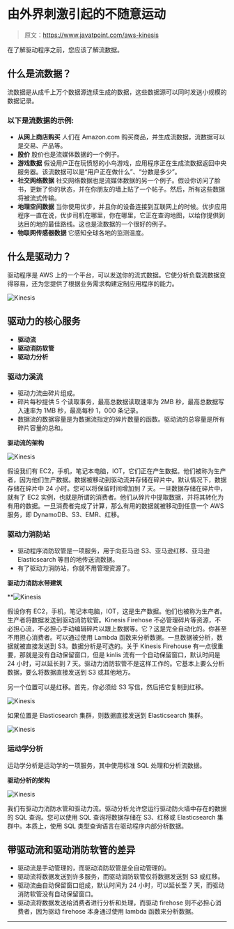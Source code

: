 # 由外界刺激引起的不随意运动

> 原文：<https://www.javatpoint.com/aws-kinesis>

在了解驱动程序之前，您应该了解流数据。

## 什么是流数据？

流数据是从成千上万个数据源连续生成的数据，这些数据源可以同时发送小规模的数据记录。

### 以下是流数据的示例:

*   **从网上商店购买**
    人们在 Amazon.com 购买商品，并生成流数据，流数据可以是交易、产品等。
*   **股价**
    股价也是流媒体数据的一个例子。
*   **游戏数据**
    假设用户正在玩愤怒的小鸟游戏，应用程序正在生成流数据返回中央服务器。该流数据可以是“用户正在做什么”、“分数是多少”。
*   **社交网络数据**
    社交网络数据也是流媒体数据的另一个例子。假设你访问了脸书，更新了你的状态，并在你朋友的墙上贴了一个帖子。然后，所有这些数据将被流式传输。
*   **地理空间数据**
    当你使用优步，并且你的设备连接到互联网上的时候。优步应用程序一直在说，优步司机在哪里，你在哪里，它正在查询地图，以给你提供到达目的地的最佳路线。这也是流数据的一个很好的例子。
*   **物联网传感器数据**
    它感知全球各地的监测温度。

## 什么是驱动力？

驱动程序是 AWS 上的一个平台，可以发送你的流式数据。它使分析负载流数据变得容易，还为您提供了根据业务需求构建定制应用程序的能力。

![Kinesis](img/e692c43cf079e8f8059a90053cc2412f.png)

## 驱动力的核心服务

*   **驱动流**
*   **驱动消防软管**
*   **驱动力分析**

### 驱动力溪流

*   驱动力流由碎片组成。
*   碎片每秒提供 5 个读取事务，最高总数据读取速率为 2MB 秒，最高总数据写入速率为 1MB 秒，最高每秒 1，000 条记录。
*   数据流的数据容量是为数据流指定的碎片数量的函数。驱动流的总容量是所有碎片容量的总和。

**驱动流的架构**

![Kinesis](img/e9a87496b596778163ee861abaf5c0a8.png)

假设我们有 EC2，手机，笔记本电脑，IOT，它们正在产生数据。他们被称为生产者，因为他们生产数据。数据被移动到驱动流并存储在碎片中。默认情况下，数据存储在碎片中 24 小时。您可以将保留时间增加到 7 天。一旦数据存储在碎片中，就有了 EC2 实例，也就是所谓的消费者。他们从碎片中提取数据，并将其转化为有用的数据。一旦消费者完成了计算，那么有用的数据就被移动到任意一个 AWS 服务，即 DynamoDB、S3、EMR、红移。

### 驱动力消防站

*   驱动程序消防软管是一项服务，用于向亚马逊 S3、亚马逊红移、亚马逊 Elasticsearch 等目的地传送流数据。
*   有了驱动力消防站，你就不用管理资源了。

**驱动力消防水带建筑**

**![Kinesis](img/4726aa67e70cf825f46f59906b139ab5.png)

假设你有 EC2，手机，笔记本电脑，IOT，这是生产数据。他们也被称为生产者。生产者将数据发送到驱动消防软管。Kinesis Firehose 不必管理碎片等资源，不必担心流，不必担心手动编辑碎片以跟上数据等。它？这是完全自动化的。你甚至不用担心消费者。可以通过使用 Lambda 函数来分析数据。一旦数据被分析，数据就被直接发送到 S3。数据分析是可选的。关于 Kinesis Firehouse 有一点很重要，那就是没有自动保留窗口，但是 kinlis 流有一个自动保留窗口，默认时间是 24 小时，可以延长到 7 天。驱动力消防软管不是这样工作的。它基本上要么分析数据，要么将数据直接发送到 S3 或其他地方。

另一个位置可以是红移。首先，你必须给 S3 写信，然后把它复制到红移。

![Kinesis](img/4ac9175069eb03f1ab43eed6fac060f8.png)

如果位置是 Elasticsearch 集群，则数据直接发送到 Elasticsearch 集群。

![Kinesis](img/3f9c6278781bdf9b2861fca61d14521a.png)

### 运动学分析

运动学分析是运动学的一项服务，其中使用标准 SQL 处理和分析流数据。

**驱动分析的架构**

![Kinesis](img/f4508f7990363c50d23cb85b5571af4b.png)

我们有驱动力消防水管和驱动力流。驱动分析允许您运行驱动防火墙中存在的数据的 SQL 查询。您可以使用 SQL 查询将数据存储在 S3、红移或 Elasticsearch 集群中。本质上，使用 SQL 类型查询语言在驱动程序内部分析数据。

## 带驱动流和驱动消防软管的差异

*   驱动流是手动管理的，而驱动消防软管是全自动管理的。
*   驱动流将数据发送到许多服务，而驱动消防软管仅将数据发送到 S3 或红移。
*   驱动流由自动保留窗口组成，默认时间为 24 小时，可以延长至 7 天，而驱动消防软管没有自动保留窗口。
*   驱动流将数据发送给消费者进行分析和处理，而驱动 firehose 则不必担心消费者，因为驱动 firehose 本身通过使用 lambda 函数来分析数据。

* * ***